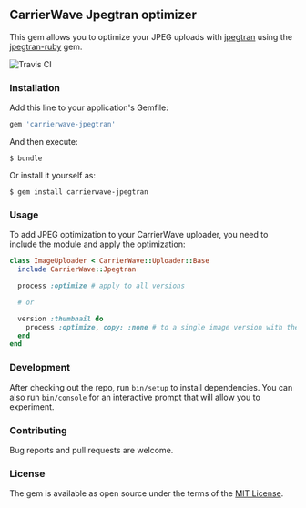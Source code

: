 ## CarrierWave Jpegtran optimizer

This gem allows you to optimize your JPEG uploads with [jpegtran](http://linux.die.net/man/1/jpegtran) using the [jpegtran-ruby](https://github.com/dimko/jpegtran-ruby) gem.

![Travis CI](https://travis-ci.org/dimko/carrierwave-jpegtran.svg)

### Installation

Add this line to your application's Gemfile:

```ruby
gem 'carrierwave-jpegtran'
```

And then execute:

    $ bundle

Or install it yourself as:

    $ gem install carrierwave-jpegtran

### Usage

To add JPEG optimization to your CarrierWave uploader, you need to include the module and apply the optimization:

```ruby
class ImageUploader < CarrierWave::Uploader::Base
  include CarrierWave::Jpegtran

  process :optimize # apply to all versions

  # or

  version :thumbnail do
    process :optimize, copy: :none # to a single image version with the option `-copy none`
  end
end
```

### Development

After checking out the repo, run `bin/setup` to install dependencies.
You can also run `bin/console` for an interactive prompt that will allow you to experiment.

### Contributing

Bug reports and pull requests are welcome.

### License

The gem is available as open source under the terms of the [MIT License](http://opensource.org/licenses/MIT).
